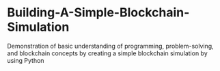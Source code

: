 # Building-A-Simple-Blockchain-Simulation
Demonstration of basic understanding of programming, problem-solving, and blockchain concepts by creating a simple blockchain simulation by using Python 
